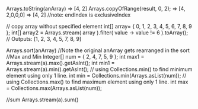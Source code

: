 Arrays.toString(anArray) => [4, 2]
Arrays.copyOfRange(result, 0, 2); => [4, 2,0,0,0] => [4, 2] //note: endIndex is exclusiveIndex

// copy array without specified element
int[] array= { 0, 1, 2, 3, 4, 5, 6, 7, 8, 9 };
int[] array2 = Arrays.stream( array ).filter( value -> value != 6 ).toArray();
// Outputs: [1, 2, 3, 4, 5, 7, 8, 9]

Arrays.sort(anArray) //Note the original anArray gets rearranged in the sort
//Max and Min
Integer[] num = { 2, 4, 7, 5, 9 };
int max1 = Arrays.stream(a).max().getAsInt();
int min1 = Arrays.stream(a).min().getAsInt();
// using Collections.min() to find minimum element using only 1 line.
int min = Collections.min(Arrays.asList(num));
// using Collections.max() to find maximum element using only 1 line.
int max = Collections.max(Arrays.asList(num));

//sum
Arrays.stream(a).sum()
